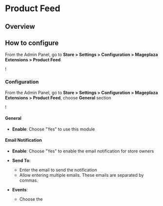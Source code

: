 # Product Feed
## Overview





## How to configure

From the Admin Panel, go to **Store > Settings > Configuration > Mageplaza Extensions > Product Feed**

!

### Configuration

From the Admin Panel, go to **Store > Settings > Configuration > Mageplaza Extensions > Product Feed**, choose **General** section

!

#### General

* **Enable**: Choose "Yes" to use this module

#### Email Notification

* **Enable**: Choose "Yes" to enable the email notification for store owners
* **Send To**:
    * Enter the email to send the notification
    * Allow entering multiple emails. These emails are separated by commas.
    
* **Events**:
    * Choose the 





